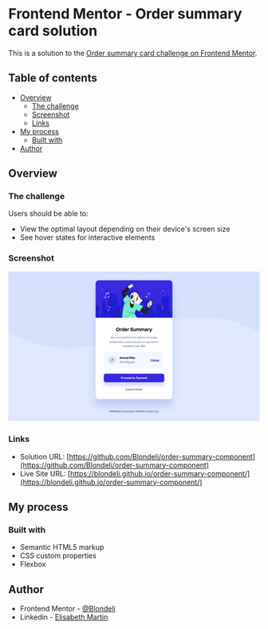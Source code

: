 # Frontend Mentor - Order summary card solution

This is a solution to the [Order summary card challenge on Frontend Mentor](https://www.frontendmentor.io/challenges/order-summary-component-QlPmajDUj).

## Table of contents

- [Overview](#overview)
  - [The challenge](#the-challenge)
  - [Screenshot](#screenshot)
  - [Links](#links)
- [My process](#my-process)
  - [Built with](#built-with)
- [Author](#author)

## Overview

### The challenge

Users should be able to:

- View the optimal layout depending on their device's screen size
- See hover states for interactive elements

### Screenshot

![](images/screenshot.png)

### Links

- Solution URL: [https://github.com/Blondeli/order-summary-component](https://github.com/Blondeli/order-summary-component)
- Live Site URL: [https://blondeli.github.io/order-summary-component/](https://blondeli.github.io/order-summary-component/)

## My process

### Built with

- Semantic HTML5 markup
- CSS custom properties
- Flexbox

## Author

- Frontend Mentor - [@Blondeli](https://www.frontendmentor.io/profile/Blondeli)
- Linkedin - [Elisabeth Martin](https://www.linkedin.com/in/elisabeth-martin-873773199/)
